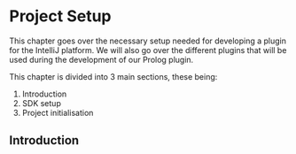 # Project Setup

This chapter goes over the necessary setup needed for developing a plugin for the IntelliJ platform.
We will also go over the different plugins that will be used during the development of our Prolog plugin.

This chapter is divided into 3 main sections, these being:

1. Introduction
1. SDK setup
1. Project initialisation

## Introduction

